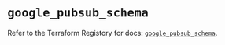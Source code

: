 # `google_pubsub_schema`

Refer to the Terraform Registory for docs: [`google_pubsub_schema`](https://www.terraform.io/docs/providers/google-beta/r/google_pubsub_schema).
